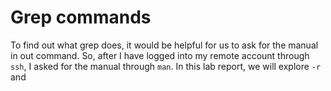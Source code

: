 # Grep commands
To find out what grep does, it would be helpful for us to ask for the manual in out command. So, after I have logged into my remote account through `ssh`, I asked for the manual through `man`. In this lab report, we will explore `-r` and 
